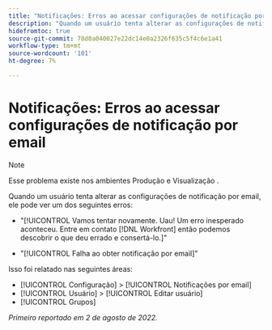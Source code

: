 ```yaml
---
title: "Notificações: Erros ao acessar configurações de notificação por email"
description: "Quando um usuário tenta alterar as configurações de notificação por email, ele pode ver um erro."
hidefromtoc: true
source-git-commit: 78d0a040027e22dc14e0a2326f635c5f4c6e1a41
workflow-type: tm+mt
source-wordcount: '101'
ht-degree: 7%

---
```



# Notificações: Erros ao acessar configurações de notificação por email

>[!NOTE]
>
>Esse problema existe nos ambientes Produção e Visualização .

Quando um usuário tenta alterar as configurações de notificação por email, ele pode ver um dos seguintes erros:

* &quot;[!UICONTROL Vamos tentar novamente. Uau! Um erro inesperado aconteceu. Entre em contato [!DNL Workfront] então podemos descobrir o que deu errado e consertá-lo.]&quot;

* &quot;[!UICONTROL Falha ao obter notificação por email]&quot;

Isso foi relatado nas seguintes áreas:

* [!UICONTROL Configuração] > [!UICONTROL Notificações por email]
* [!UICONTROL Usuário] > [!UICONTROL Editar usuário]
* [!UICONTROL Grupos]

_Primeiro reportado em 2 de agosto de 2022._

